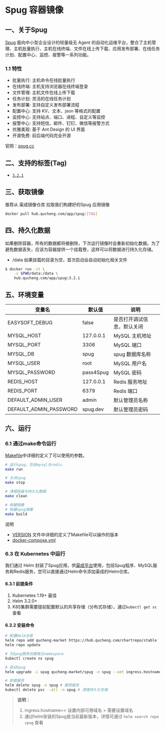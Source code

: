 # Spug 容器镜像

## 一、关于Spug

[Spug](https://spug.cc/) 面向中小型企业设计的轻量级无 Agent 的自动化运维平台，整合了主机管理、主机批量执行、主机在线终端、文件在线上传下载、应用发布部署、在线任务计划、配置中心、监控、报警等一系列功能。

### 1.1 特性

- 批量执行: 主机命令在线批量执行
- 在线终端: 主机支持浏览器在线终端登录
- 文件管理: 主机文件在线上传下载
- 任务计划: 灵活的在线任务计划
- 发布部署: 支持自定义发布部署流程
- 配置中心: 支持 KV、文本、json 等格式的配置
- 监控中心: 支持站点、端口、进程、自定义等监控
- 报警中心: 支持短信、邮件、钉钉、微信等报警方式
- 优雅美观: 基于 Ant Design 的 UI 界面
- 开源免费: 前后端代码完全开源

官网：[spug.cc](https://spug.cc/)

## 二、支持的标签(Tag)

- [`3.2.1`](https://github.com/openspug/spug/releases/tag/v3.2.1)

## 三、获取镜像

推荐从 渠成镜像仓库 拉取我们构建好的Spug 应用镜像

```bash
docker pull hub.qucheng.com/app/spug:[TAG]
```

## 四、持久化数据

如果删除容器，所有的数据都将被删除，下次运行镜像时会重新初始化数据。为了避免数据丢失，应该为容器提供一个挂载卷，这样可以将数据进行持久化存储。

- /data
如果挂载的目录为空，首次启动会自动初始化相关文件

```bash
$ docker run -it \
    -v $PWD/data:/data \
    hub.qucheng.com/app/spug:3.2.1
```

## 五、环境变量

| 变量名           | 默认值        | 说明                             |
| ---------------- | ------------- | -------------------------------- |
| EASYSOFT_DEBUG   | false         | 是否打开调试信息，默认关闭       |
| MYSQL_HOST       | 127.0.0.1     | MySQL 主机地址                   |
| MYSQL_PORT       | 3306          | MySQL 端口                       |
| MYSQL_DB         | spug          | spug 数据库名称                 |
| MYSQL_USER       | root          | MySQL 用户名                      |
| MYSQL_PASSWORD   | pass4Spug     | MySQL 密码                        |
| REDIS_HOST       | 127.0.0.1     | Redis 服务地址 |
| REDIS_PORT       | 6379          | Redis 端口 |
| DEFAULT_ADMIN_USER| admin        | 默认管理员名称             |
| DEFAULT_ADMIN_PASSWORD | spug.dev | 默认管理员密码 |

## 六、运行

### 6.1 通过make命令运行

[Makefile](./Makefile)中详细的定义了可以使用的参数。

```bash
# 运行spug，包括mysql与redis
make run

# 关闭spug
make stop

# 清理容器与持久化数据
make clean

# 构建镜像
# 构建spug镜像
make build

```

说明

- [VERSION](./VERSION) 文件中详细的定义了Makefile可以操作的版本
- [docker-compose.yml](./docker-compose.yml)

### 6.3 在 Kubernetes 中运行

我们通过 Helm 封装了Spug应用，供[渠成平台](https://www.qucheng.com)使用，包括Spug程序、MySQL服务和Redis服务，您可以直接通过Helm命令添加渠成的Helm仓库。

#### 6.3.1 前提条件

1. Kubernetes 1.19+ 最佳
2. Helm 3.2.0+
3. K8S集群需要提前配置默认的共享存储（分布式存储），通过`kubectl get sc` 查看

#### 6.3.2 安装命令

```bash
# 配置Helm仓库
helm repo add qucheng-market https://hub.qucheng.com/chartrepo/stable
helm repo update

# 为Spug服务创建独立namespace
kubectl create ns spug

# 启动Spug
helm upgrade -i spug qucheng-market/spug -n spug --set ingress.hostname=spug.local --set image.pullPolicy=Always

# 卸载服务
helm delete spug -n spug # 删除服务
kubectl delete pvc --all -n spug # 清理持久化存储
```

> **说明：**
>
> 1. ingress.hostname=< 设置内部可用域名 > 需要设置域名
> 2. 通过helm安装的Spug是当前最新版本，详情可通过 `helm search repo spug` 查看
